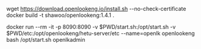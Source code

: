wget https://download.openlookeng.io/install.sh --no-check-certificate
docker build -t shawoo/openlookeng:1.4.1 .

docker run --rm -it -p 8090:8090 -v $PWD/start.sh:/opt/start.sh -v $PWD/etc:/opt/openlookeng/hetu-server/etc --name=openlk openlookeng bash /opt/start.sh
openlkadmin
